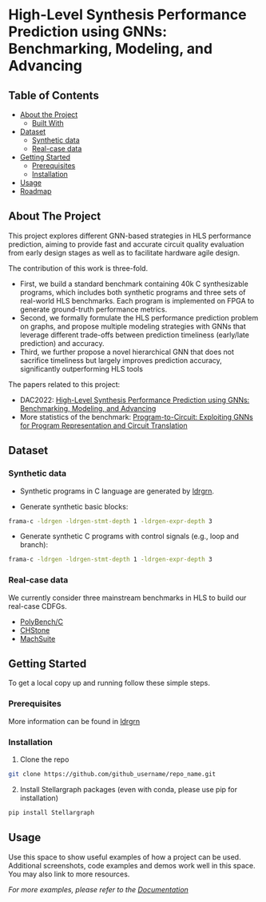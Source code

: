 # High-Level Synthesis Performance Prediction using GNNs: Benchmarking, Modeling, and Advancing


<!-- TABLE OF CONTENTS -->
## Table of Contents

* [About the Project](#about-the-project)
  * [Built With](#built-with)
* [Dataset](#dataset)
  * [Synthetic data](#synthetic-data)
  * [Real-case data](#real-case-data)
* [Getting Started](#getting-started)
  * [Prerequisites](#prerequisites)
  * [Installation](#installation)
* [Usage](#usage)
* [Roadmap](#roadmap)



<!-- ABOUT THE PROJECT -->
## About The Project

This project explores different GNN-based strategies in HLS performance prediction, aiming to provide fast and accurate circuit quality evaluation from early design stages as well as to facilitate hardware agile design.

The contribution of this work is three-fold. 
* First, we build a standard benchmark containing 40k C synthesizable programs, which includes both synthetic programs and three sets of real-world HLS benchmarks. Each program is implemented on FPGA to generate ground-truth performance metrics.
* Second, we formally formulate the HLS performance prediction problem on graphs, and propose multiple modeling strategies with GNNs that leverage different trade-offs between prediction timeliness (early/late prediction) and accuracy. 
* Third, we further propose a novel hierarchical GNN that does not sacrifice timeliness but largely improves prediction accuracy, significantly outperforming HLS tools

The papers related to this project:
* DAC2022: [High-Level Synthesis Performance Prediction using GNNs: Benchmarking, Modeling, and Advancing](https://arxiv.org/abs/2201.06848)
* More statistics of the benchmark: [Program-to-Circuit: Exploiting GNNs for Program Representation and Circuit Translation](https://arxiv.org/abs/2109.06265)

## Dataset

### Synthetic data
* Synthetic programs in C language are generated by [ldrgrn](https://github.com/gergo-/ldrgen).

* Generate synthetic basic blocks:
```sh
frama-c -ldrgen -ldrgen-stmt-depth 1 -ldrgen-expr-depth 3
```
* Generate synthetic C programs with control signals (e.g., loop and branch):
```sh
frama-c -ldrgen -ldrgen-stmt-depth 1 -ldrgen-expr-depth 3
```


### Real-case data

We currently consider three mainstream benchmarks in HLS to build our real-case CDFGs.

* [PolyBench/C](http://web.cs.ucla.edu/~pouchet/software/polybench/)
* [CHStone](http://www.ertl.jp/chstone/)
* [MachSuite](https://github.com/breagen/MachSuite)


<!-- GETTING STARTED -->
## Getting Started


To get a local copy up and running follow these simple steps.

### Prerequisites

More information can be found in [ldrgrn](https://github.com/gergo-/ldrgen)

### Installation

1. Clone the repo
```sh
git clone https://github.com/github_username/repo_name.git
```
2. Install Stellargraph packages (even with conda, please use pip for installation)
```sh
pip install Stellargraph
```



<!-- USAGE EXAMPLES -->
## Usage

Use this space to show useful examples of how a project can be used. Additional screenshots, code examples and demos work well in this space. You may also link to more resources.

_For more examples, please refer to the [Documentation](https://example.com)_

